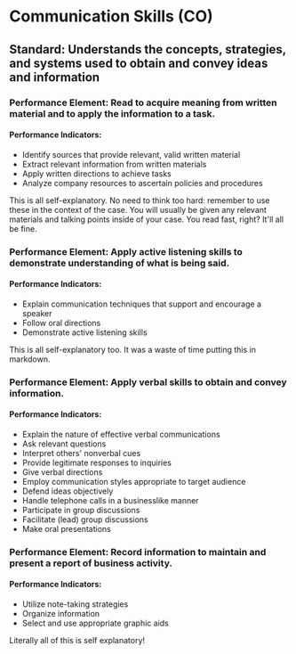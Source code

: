 # Communication Skills (CO)

## Standard: Understands the concepts, strategies, and systems used to obtain and convey ideas and information

### Performance Element: Read to acquire meaning from written material and to apply the information to a task.

#### Performance Indicators:

* Identify sources that provide relevant, valid written material
* Extract relevant information from written materials
* Apply written directions to achieve tasks
* Analyze company resources to ascertain policies and procedures

This is all self-explanatory. No need to think too hard: remember to use these in the context of the case.
You will usually be given any relevant materials and talking points inside of your case. You read fast, right? It'll all be fine.

### Performance Element: Apply active listening skills to demonstrate understanding of what is being said.

#### Performance Indicators:

* Explain communication techniques that support and encourage a speaker
* Follow oral directions
* Demonstrate active listening skills

This is all self-explanatory too. It was a waste of time putting this in markdown.

### Performance Element: Apply verbal skills to obtain and convey information.

#### Performance Indicators:

* Explain the nature of effective verbal communications
* Ask relevant questions
* Interpret others' nonverbal cues
* Provide legitimate responses to inquiries
* Give verbal directions
* Employ communication styles appropriate to target audience
* Defend ideas objectively
* Handle telephone calls in a businesslike manner
* Participate in group discussions
* Facilitate (lead) group discussions
* Make oral presentations

### Performance Element: Record information to maintain and present a report of business activity.

#### Performance Indicators:

* Utilize note-taking strategies
* Organize information
* Select and use appropriate graphic aids

Literally all of this is self explanatory! 